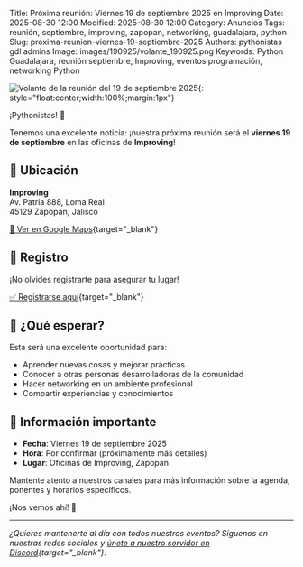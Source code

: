 Title: Próxima reunión: Viernes 19 de septiembre 2025 en Improving
Date: 2025-08-30 12:00
Modified: 2025-08-30 12:00
Category: Anuncios
Tags: reunión, septiembre, improving, zapopan, networking, guadalajara, python
Slug: proxima-reunion-viernes-19-septiembre-2025
Authors: pythonistas gdl admins
Image: images/190925/volante_190925.png
Keywords: Python Guadalajara, reunión septiembre, Improving, eventos programación, networking Python

![Volante de la reunión del 19 de septiembre 2025]({static}/images/190925/volante_190925.png){: style="float:center;width:100%;margin:1px"}

¡Pythonistas! 🐍

Tenemos una excelente noticia: ¡nuestra próxima reunión será el **viernes 19 de septiembre** en las oficinas de **Improving**!

## 📍 Ubicación

**Improving**  
Av. Patria 888, Loma Real  
45129 Zapopan, Jalisco

[📍 Ver en Google Maps](https://maps.app.goo.gl/7FLDC5FZaRJWDGDs5){target="_blank"}

## 📝 Registro

¡No olvides registrarte para asegurar tu lugar!

[✅ Registrarse aquí](https://eventos.pythonistas-gdl.org/signup/5){target="_blank"}

## 🎯 ¿Qué esperar?

Esta será una excelente oportunidad para:
- Aprender nuevas cosas y mejorar prácticas
- Conocer a otras personas desarrolladoras de la comunidad
- Hacer networking en un ambiente profesional
- Compartir experiencias y conocimientos

## 📅 Información importante

- **Fecha**: Viernes 19 de septiembre 2025
- **Hora**: Por confirmar (próximamente más detalles)
- **Lugar**: Oficinas de Improving, Zapopan

Mantente atento a nuestros canales para más información sobre la agenda, ponentes y horarios específicos.

¡Nos vemos ahí! 🚀

---

*¿Quieres mantenerte al día con todos nuestros eventos? Síguenos en nuestras redes sociales y [únete a nuestro servidor en Discord](https://discord.com/invite/HcvW3r2Wfu){target="_blank"}.*
